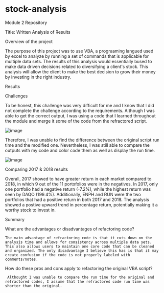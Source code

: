 # stock-analysis
Module 2 Repository

Title: Written Analysis of Results

Overview of the project

The purpose of this project was to use VBA, a prograaming langued used by excel to analyze by running a set of commands that is applicable for multiple data sets. The results of this analysis would essentially bused to make data driven decisions related to diversifying a client's stock. This analysis will allow the client  to make the best decision to grow their money by investing in the right industry. 
  
Results
   
  Challenges
  
  To be honest, this challenge was very difficult for me and I know that I did not complete the challenge according to the requirements. Although I was able to get the correct output, I was using a code that I learned throughout the module and merge it some of the code from the refractored script. 
  
 ![image](https://user-images.githubusercontent.com/96396696/149707660-bf9f8207-6a36-4e06-a148-62e3d2be05be.png)
  
 Therefore, I was unable to find the difference between the original script run time and the modified one. Nevertheless, I was still able to compare the outputs with my code and color code them as well as display the run time.
  
  ![image](https://user-images.githubusercontent.com/96396696/149707454-49dd2e69-4786-4ea4-887c-92710770d8be.png)   
  
  
  Comparing 2017 & 2018 results
  
  Overall, 2017 showed to have greater return in each market compared to 2018, in which 9 out of the 11 portofolios were in the negatives. In 2017, only one portfolio had a negative return (-7.2%), while the highest return was seen by DAQO (199.4%). Additionally, ENPH and RUN were the two portfolios that had a positive return in both 2017 and 2018. The analysis showed a postive upward trend in percentage return, potentially making it a worthy stock to invest in. 
    
Summary
    
  What are the advantages or disadvantages of refactoring code?
    
    The main advantage of refractoring code is that it cuts down on the analysis time and allows for consistency across multiple data sets. This also allows users to maintain one core code that can be cleaned and organized. The only disadvantage I believe this has is that it may create confusion if the code is not properly labeled with comments/notes. 
  
  How do these pros and cons apply to refactoring the original VBA script?
     
     Althought I was unable to compare the run time for the original and refractored codes, I assume that the refractored code run time was shorter than the original. 
